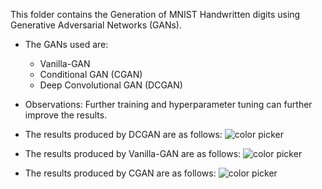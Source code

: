 This folder contains the Generation of MNIST Handwritten digits using Generative Adversarial Networks (GANs).
- The GANs used are:
    - Vanilla-GAN
    - Conditional GAN (CGAN)
    - Deep Convolutional GAN (DCGAN)

- Observations: Further training and hyperparameter tuning can further improve the results.
  
- The results produced by DCGAN are as follows:
![color picker](https://github.com/213079003/MNIST_Generation_Classification/blob/main/Generation/DCGAN/progressDCGAN.gif)

- The results produced by Vanilla-GAN are as follows:
![color picker](https://github.com/213079003/MNIST_Generation_Classification/blob/main/Generation/Vanilla-GAN/Vanilla_GAN_progress.gif)

- The results produced by CGAN are as follows:
![color picker](https://github.com/213079003/MNIST_Generation_Classification/blob/main/Generation/C-GAN/CGAN_progress.gif)


